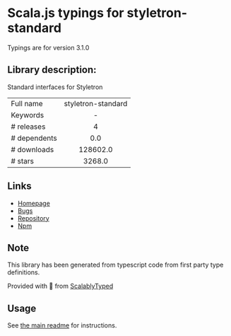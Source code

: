 
# Scala.js typings for styletron-standard

Typings are for version 3.1.0

## Library description:
Standard interfaces for Styletron

|                    |                 |
| ------------------ | :-------------: |
| Full name          | styletron-standard |
| Keywords           | - |
| # releases         | 4 |
| # dependents       | 0.0 |
| # downloads        | 128602.0 |
| # stars            | 3268.0 |

## Links
- [Homepage](https://github.com/styletron/styletron#readme)
- [Bugs](https://github.com/styletron/styletron/issues)
- [Repository](https://github.com/styletron/styletron)
- [Npm](https://www.npmjs.com/package/styletron-standard)
    


## Note
This library has been generated from typescript code from first party type definitions.

Provided with :purple_heart: from [ScalablyTyped](https://github.com/oyvindberg/ScalablyTyped)

## Usage
See [the main readme](../../readme.md) for instructions.


